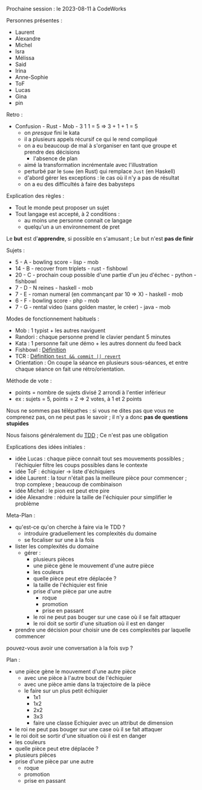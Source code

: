 Prochaine session : le 2023-08-11 à CodeWorks

Personnes présentes :
- Laurent
- Alexandre
- Michel
- Isra
- Mélissa
- Said
- Irina
- Anne-Sophie
- ToF
- Lucas
- Gina
- pin

Retro :
- Confusion - Rust - Mob - 3 1 1 = 5 => 3 + 1 + 1 = 5
  - on _presque_ fini le kata
  - il a plusieurs appels récursif ce qui le rend compliqué
  - on a eu beaucoup de mal à s'organiser en tant que groupe et prendre des décisions
    - l'absence de plan
  - aimé la transformation incrémentale avec l'illustration
  - perturbé par le `Some` (en Rust) qui remplace `Just` (en Haskell)
  - d'abord gérer les exceptions : le cas où il n'y a pas de résultat
  - on a eu des difficultés à faire des babysteps

Explication des règles :
- Tout le monde peut proposer un sujet
- Tout langage est accepté, à 2 conditions :
  - au moins une personne connait ce langage
  - quelqu'un a un environnement de pret

Le **but** est d'**apprendre**, si possible en s'amusant ;
Le but n'est **pas de finir**

Sujets :
- 5 - A - bowling score - lisp - mob
- 14 - B - recover from triplets - rust - fishbowl
- 20 - C - prochain coup possible d'une partie d'un jeu d'échec - python - fishbowl
- 7 - D - N reines - haskell - mob
- 7 - E - roman numeral (en commançant par 10 => X) - haskell - mob
- 6 - F - bowling score - php - mob
- 7 - G - rental video (sans golden master, le créer) - java - mob

Modes de fonctionnement habituels :
- Mob : 1 typist + les autres naviguent
- Randori : chaque personne prend le clavier pendant 5 minutes
- Kata : 1 personne fait une démo + les autres donnent du feed back
- Fishbowl : [Définition](https://en.wikipedia.org/wiki/Fishbowl_(conversation))
- TCR : [Définition `test && commit || revert`](https://medium.com/@kentbeck_7670/test-commit-revert-870bbd756864)
- Orientation : On coupe la séance en plusieurs sous-séances,
  et entre chaque séance on fait une rétro/orientation.

Méthode de vote :
- points = nombre de sujets divisé 2 arrondi à l'entier inférieur
- ex : sujets = 5, points = 2 => 2 votes, à 1 et 2 points

Nous ne sommes pas télépathes :
si vous ne dites pas que vous ne comprenez pas, on ne peut pas le savoir ;
il n'y a donc **pas de questions stupides**

Nous faisons généralement du [TDD](https://fr.wikipedia.org/wiki/Test_driven_development) ;
Ce n'est pas une obligation


Explications des idées initiales :
* idée Lucas : chaque pièce connait tout ses mouvements possibles ; l'échiquier filtre les coups possibles dans le contexte
* idée ToF : échiquier -> liste d'échiquiers
* idée Laurent : la tour n'était pas la meilleure pièce pour commencer ; trop complexe ; beaucoup de combinaison
* idée Michel : le pion est peut etre pire
* idée Alexandre : réduire la taille de l'échiquier pour simplifier le problème

Meta-Plan :
* qu'est-ce qu'on cherche à faire via le TDD ?
    * introduire graduellement les complexités du domaine
    * se focaliser sur une à la fois
* lister les complexités du domaine
    * gérer :
        * plusieurs pièces
        * une pièce gène le mouvement d'une autre pièce
        * les couleurs
        * quelle pièce peut etre déplacée ?
        * la taille de l'échiquier est finie
        * prise d'une pièce par une autre
            * roque
            * promotion
            * prise en passant
        * le roi ne peut pas bouger sur une case où il se fait attaquer
        * le roi doit se sortir d'une situation où il est en danger
* prendre une décision pour choisir une de ces complexités par laquelle commencer

pouvez-vous avoir une conversation à la fois svp ?

Plan :
* une pièce gène le mouvement d'une autre pièce
    * avec une pièce à l'autre bout de l'échiquier
    * avec une pièce amie dans la trajectoire de la pièce
    * le faire sur un plus petit échiquier
        * 1x1
        * 1x2
        * 2x2
        * 3x3
        * faire une classe Echiquier avec un attribut de dimension
* le roi ne peut pas bouger sur une case où il se fait attaquer
* le roi doit se sortir d'une situation où il est en danger
* les couleurs
* quelle pièce peut etre déplacée ?
* plusieurs pièces
* prise d'une pièce par une autre
    * roque
    * promotion
    * prise en passant
